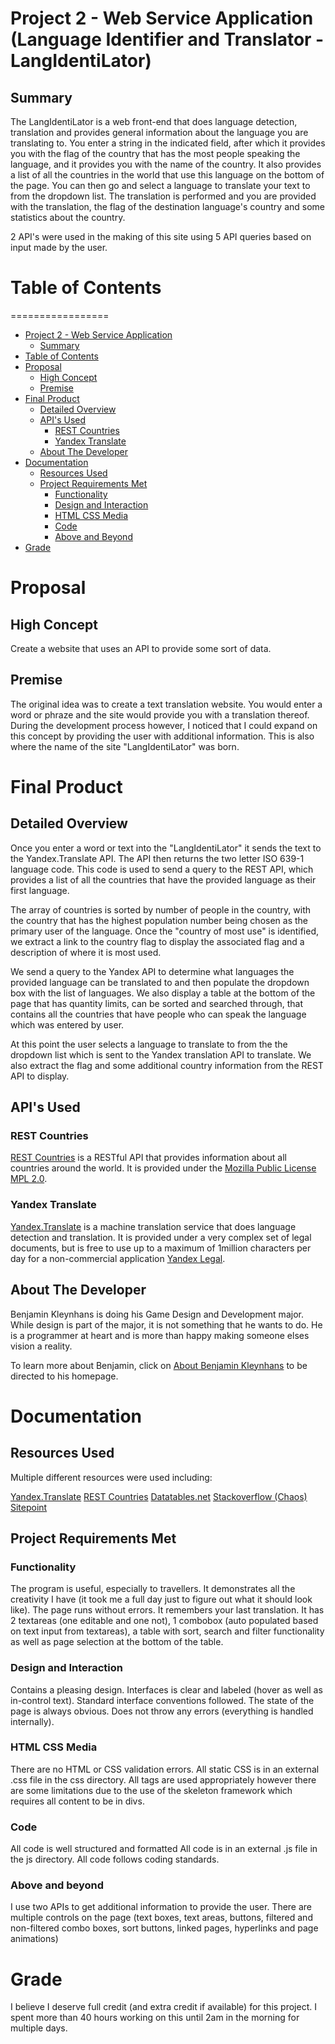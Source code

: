 # Project 2 - Web Service Application (Language Identifier and Translator - LangIdentiLator)
## Summary
The LangIdentiLator is a web front-end that does language detection, translation and provides general information about the language you are translating to.  You enter a string in the indicated field, after which it provides you with the flag of the country that has the most people speaking the language, and it provides you with the name of the country.  It also provides a list of all the countries in the world that use this language on the bottom of the page.  You can then go and select a language to translate your text to from the dropdown list.  The translation is performed and you are provided with the translation, the flag of the destination language's country and some statistics about the country.

2 API's were used in the making of this site using 5 API queries based on input made by the user.

# Table of Contents
=================

<!--ts-->
   * [Project 2 - Web Service Application](#project-2-web-service-application)
       * [Summary](#summary)
   * [Table of Contents](#table-of-contents)
   * [Proposal](#proposal)
       * [High Concept](#high-concept)       
       * [Premise](#premise)
   * [Final Product](#final-product)
       * [Detailed Overview](#detailed-overview)           
       * [API's Used](#apis-used)
           * [REST Countries](#rest-countries)
           * [Yandex Translate](#yandex-translate)           
       * [About The Developer](#about-the-developer)
   * [Documentation](#documentation)       
       * [Resources Used](#resources-used)
       * [Project Requirements Met](#project-requirements-met)
           * [Functionality](#functionality)
           * [Design and Interaction](#design-and-interaction)
           * [HTML CSS Media](#html-css-media)
           * [Code](#code)
           * [Above and Beyond](#above-and-beyond)
   * [Grade](#grade)
<!--te-->

# Proposal
## High Concept
Create a website that uses an API to provide some sort of data.

## Premise
The original idea was to create a text translation website.  You would enter a word or phraze and the site would provide you with a translation thereof.  During the development process however, I noticed that I could expand on this concept by providing the user with additional information.  This is also where the name of the site "LangIdentiLator" was born.

# Final Product
## Detailed Overview
Once you enter a word or text into the "LangIdentiLator" it sends the text to the Yandex.Translate API.  The API then returns the two letter ISO 639-1 language code.  This code is used to send a query to the REST API, which provides a list of all the countries that have the provided language as their first language.

The array of countries is sorted by number of people in the country, with the country that has the highest population number being chosen as the primary user of the language.  Once the "country of most use" is identified, we extract a link to the country flag to display the associated flag and a description of where it is most used.

We send a query to the Yandex API to determine what languages the provided language can be translated to and then populate the dropdown box with the list of languages.  We also display a table at the bottom of the page that has quantity limits, can be sorted and searched through, that contains all the countries that have people who can speak the language which was entered by user.

At this point the user selects a language to translate to from the the dropdown list which is sent to the Yandex translation API to translate.  We also extract the flag and some additional country information from the REST API to display.

## API's Used
### REST Countries
[REST Countries](https://restcountries.eu/ "REST Countries") is a RESTful API that provides information about all countries around the world.  It is provided under the [Mozilla Public License MPL 2.0](https://www.mozilla.org/en-US/MPL/2.0/ "MPL 2.0").

### Yandex Translate
[Yandex.Translate](https://tech.yandex.com/translate/ "Yandex Translate") is a machine translation service that does language detection and translation.  It is provided under a very complex set of legal documents, but is free to use up to a maximum of 1million characters per day for a non-commercial application [Yandex Legal](https://yandex.com/legal/translate_api/ "Yandex Legal").

## About The Developer
Benjamin Kleynhans is doing his Game Design and Development major. While design is part of the major, it is not something that he wants to do. He is a programmer at heart and is more than happy making someone elses vision a reality.

To learn more about Benjamin, click on [About Benjamin Kleynhans](https://people.rit.edu/bxk8027/230/index.html "Site Home") to be directed to his homepage.

# Documentation
## Resources Used
Multiple different resources were used including:

[Yandex.Translate](https://tech.yandex.com/translate/ "Yandex Translate")
[REST Countries](https://restcountries.eu "REST Countries")
[Datatables.net](https://datatables.net "Datatables.net")
[Stackoverflow (Chaos)](https://stackoverflow.com/questions/807878/javascript-that-executes-after-page-load "Stackoverflow (Chaos)")
[Sitepoint](https://www.sitepoint.com/sort-an-array-of-objects-in-javascript/ "Sitepoint")

## Project Requirements Met
### Functionality
The program is useful, especially to travellers.
It demonstrates all the creativity I have (it took me a full day just to figure out what it should look like).
The page runs without errors.
It remembers your last translation.
It has  2 textareas (one editable and one not), 1 combobox (auto populated based on text input from textareas), a table with sort, search and filter functionality as well as page selection at the bottom of the table.

### Design and Interaction
Contains a pleasing design.
Interfaces is clear and labeled (hover as well as in-control text).
Standard interface conventions followed.
The state of the page is always obvious.
Does not throw any errors (everything is handled internally).

### HTML CSS Media
There are no HTML or CSS validation errors.
All static CSS is in an external .css file in the css directory.
All tags are used appropriately however there are some limitations due to the use of the skeleton framework which requires all content to be in divs.

### Code
All code is well structured and formatted
All code is in an external .js file in the js directory.
All code follows coding standards.

### Above and beyond
I use two APIs to get additional information to provide the user.
There are multiple controls on the page (text boxes, text areas, buttons, filtered and non-filtered combo boxes, sort buttons, linked pages, hyperlinks and page animations)

# Grade
I believe I deserve full credit (and extra credit if available) for this project.  I spent more than 40 hours working on this until 2am in the morning for multiple days.
